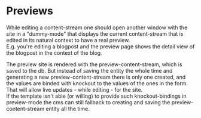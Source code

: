 # Previews

While editing a content-stream one should open another window with the site in a "dummy-mode" that displays the current content-stream that is edited in its natural context to have a real preview.  
E.g. you're editing a blogpost and the preview page shows the detail view of the blogpost in the context of the blog.

The preview site is rendered with the preview-content-stream, which is saved to the db. But instead of saving the entity the whole time and generating a new preview-content-stream there is only one created, and the values are binded with knockout to the values of the ones in the form. That will allow live updates - while editing - for the site.  
If the template isn't able (or willing) to provide such knockout-bindings in preview-mode the cms can still fallback to creating and saving the preview-content-stream entity all the time.